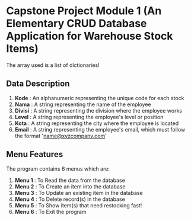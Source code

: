 # Capstone Project Module 1 (An Elementary CRUD Database Application for Warehouse Stock Items)  
The array used is a list of dictionaries!


## Data Description
1. **Kode** : An alphanumeric representing the unique code for each stock
2. **Nama** : A string representing the name of the employee
3. **Divisi** : A string representing the division where the employee works
4. **Level** : A string representing the employee's level or position
5. **Kota** : A string representing the city where the employee is located
6. **Email** : A string representing the employee's email, which must follow the format 'name@xyzcompany.com'

## Menu Features
The program contains 6 menus which are:  
1. **Menu 1**  : To Read the data from the database  
2. **Menu 2**  : To Create an item into the database  
3. **Menu 3**  : To Update an existing item in the database  
4. **Menu 4**  : To Delete record(s) in the database  
5. **Menu 5**  : To Show item(s) that need restocking fast!  
6. **Menu 6**  : To Exit the program  
